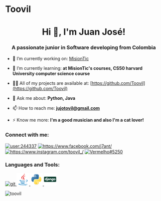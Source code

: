 # Toovil
<h1 align="center">Hi 👋, I'm Juan José!</h1>
<h3 align="center">A passionate junior in Software developing  from Colombia</h3>

- 🔭 I’m currently working on: [MisionTic](https://www.misiontic2022.gov.co/portal/)

- 🌱 I’m currently learning: **at MisionTic's courses, CS50 harvard University computer science course**

- 👨‍💻 All of my projects are available at: [https://github.com/Toovil](https://github.com/Toovil)

- 💬 Ask me about: **Python, Java**

- 📫 How to reach me: **jujotovil@gmail.com**

- ⚡ Know me more: **I'm a good musician and also I'm a cat lover!**

<h3 align="left">Connect with me:</h3>
<p align="left">
<a href="https://es.stackoverflow.com/users/244337/juan-jos%c3%a9-tob%c3%b3n-villa" target="blank"><img align="center" src="https://raw.githubusercontent.com/rahuldkjain/github-profile-readme-generator/master/src/images/icons/Social/stack-overflow.svg" alt="user:244337" height="30" width="40" /></a> <a href="https://fb.com/https://www.facebook.com/j7ant/" target="blank"><img align="center" src="https://raw.githubusercontent.com/rahuldkjain/github-profile-readme-generator/master/src/images/icons/Social/facebook.svg" alt="https://www.facebook.com/j7ant/" height="30" width="40" /></a>
<a href="https://instagram.com/https://www.instagram.com/toovil_/" target="blank"><img align="center" src="https://raw.githubusercontent.com/rahuldkjain/github-profile-readme-generator/master/src/images/icons/Social/instagram.svg" alt="https://www.instagram.com/toovil_/" height="30" width="40" /></a>
<a href="https://discord.gg/Vermelho#5250" target="blank"><img align="center" src="https://raw.githubusercontent.com/rahuldkjain/github-profile-readme-generator/master/src/images/icons/Social/discord.svg" alt="Vermelho#5250" height="30" width="40" /></a>
</p>

<h3 align="left">Languages and Tools:</h3>
<p align="left"> <a href="https://git-scm.com/" target="_blank"> <img src="https://www.vectorlogo.zone/logos/git-scm/git-scm-icon.svg" alt="git" width="40" height="40"/> </a>  <a href="https://www.java.com" target="_blank"> <img src="https://raw.githubusercontent.com/devicons/devicon/master/icons/java/java-original.svg" alt="java" width="40" height="40"/> </a> <a href="https://developer.mozilla.org/en-US/docs/Web/JavaScript" target="_blank"><a href="https://www.python.org" target="_blank"> <img src="https://raw.githubusercontent.com/devicons/devicon/master/icons/python/python-original.svg" alt="python" width="40" height="40"/> </a> <a href="https://www.djangoproject.com/" target="_blank"> <img src="https://raw.githubusercontent.com/devicons/devicon/master/icons/django/django-original.svg" alt="django" width="40" height="40"/> </a> 
</p>

<p><img align="left" src="https://github-readme-stats.vercel.app/api/top-langs?username=toovil&show_icons=true&locale=en&layout=compact" alt="toovil" /></p>
